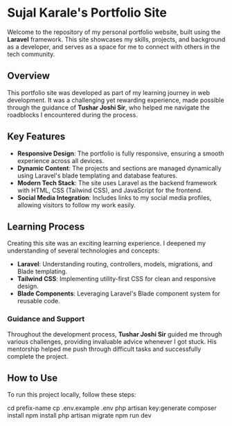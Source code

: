 # Sujal Karale's Portfolio Site

Welcome to the repository of my personal portfolio website, built using the **Laravel** framework. This site showcases my skills, projects, and background as a developer, and serves as a space for me to connect with others in the tech community.

## Overview

This portfolio site was developed as part of my learning journey in web development. It was a challenging yet rewarding experience, made possible through the guidance of **Tushar Joshi Sir**, who helped me navigate the roadblocks I encountered during the process.

## Key Features

- **Responsive Design**: The portfolio is fully responsive, ensuring a smooth experience across all devices.
- **Dynamic Content**: The projects and sections are managed dynamically using Laravel's blade templating and database features.
- **Modern Tech Stack**: The site uses Laravel as the backend framework with HTML, CSS (Tailwind CSS), and JavaScript for the frontend.
- **Social Media Integration**: Includes links to my social media profiles, allowing visitors to follow my work easily.

## Learning Process

Creating this site was an exciting learning experience. I deepened my understanding of several technologies and concepts:

- **Laravel**: Understanding routing, controllers, models, migrations, and Blade templating.
- **Tailwind CSS**: Implementing utility-first CSS for clean and responsive design.
- **Blade Components**: Leveraging Laravel's Blade component system for reusable code.

### Guidance and Support

Throughout the development process, **Tushar Joshi Sir** guided me through various challenges, providing invaluable advice whenever I got stuck. His mentorship helped me push through difficult tasks and successfully complete the project.

## How to Use

To run this project locally, follow these steps:

cd prefix-name
cp .env.example .env
php artisan key:generate
composer install
npm install
php artisan migrate
npm run dev